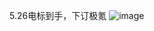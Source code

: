 5.26电标到手，下订极氪
![image](https://github.com/user-attachments/assets/bfed813b-807c-466a-a420-61edc5d6be62)